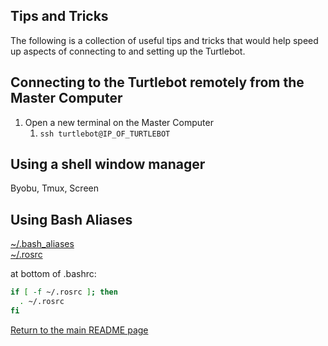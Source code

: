## Tips and Tricks
The following is a collection of useful tips and tricks that would help speed up aspects of connecting to and setting up the Turtlebot.

## Connecting to the Turtlebot remotely from the Master Computer

1. Open a new terminal on the Master Computer
    1. `ssh turtlebot@IP_OF_TURTLEBOT`


## Using a shell window manager
Byobu, Tmux, Screen
 

## Using Bash Aliases
[~/.bash_aliases](/Setup/.bash_aliases)  
[~/.rosrc](/Setup/.rosrc)  

at bottom of .bashrc:
```bash
if [ -f ~/.rosrc ]; then
  . ~/.rosrc
fi
```


[Return to the main README page](/README.md)
